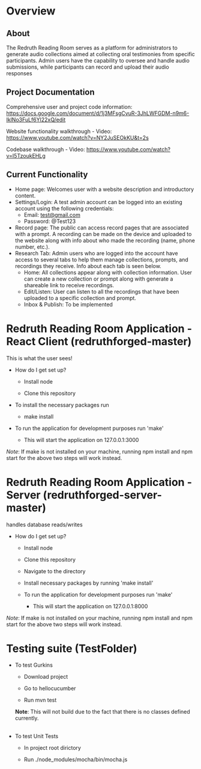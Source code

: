# Overview

## About

The Redruth Reading Room serves as a platform for administrators to generate audio collections aimed at collecting oral testimonies from specific participants. Admin users have the capability to oversee and handle audio submissions, while participants can record and upload their audio responses

## Project Documentation
Comprehensive user and project code information: https://docs.google.com/document/d/1j3MFsgCvuR-3JhLWFGDM-n9m6-IklNo3FuLf6Yl22xQ/edit

Website functionality walkthrough - Video: https://www.youtube.com/watch?v=NY2JuSEOkKU&t=2s 

Codebase walkthrough - Video: https://www.youtube.com/watch?v=I5TzoukEHLg

## Current Functionality
* Home page: Welcomes user with a website description and introductory content. 
* Settings/Login: A test admin account can be logged into an existing account using the following credentials:
     - Email: test@gmail.com
     - Password: @Test123
* Record page: The public can access record pages that are associated with a prompt. A recording can be made on the device and uploaded to the website along with info about who made the recording (name, phone number, etc.).
* Research Tab: Admin users who are logged into the account have access to several tabs to help them manage collections, prompts, and recordings they receive. Info about each tab is seen below.
     - Home: All collections appear along with collection information. User can create a new collection or prompt along with generate a shareable link to receive recordings.
     - Edit/Listen: User can listen to all the recordings that have been uploaded to a specific collection and prompt.
     - Inbox & Publish: To be implemented 


#  Redruth Reading Room Application - React Client (redruthforged-master)
This is what the user sees!

* How do I get set up?
  - Install node

  - Clone this repository

* To install the necessary packages run

  - make install

* To run the application for development purposes run 'make'

  - This will start the application on 127.0.0.1:3000
 
_Note_: If make is not installed on your machine, running npm install and npm start for the above two steps will work instead.


# Redruth Reading Room Application - Server (redruthforged-server-master)
handles database reads/writes

* How do I get set up?
  - Install node

  - Clone this repository

  - Navigate to the directory
    
  - Install necessary packages by running 'make install'

  - To run the application for development purposes run 'make'


    - This will start the application on 127.0.0.1:8000
   
_Note_: If make is not installed on your machine, running npm install and npm start for the above two steps will work instead.



# Testing suite (TestFolder)
* To test Gurkins 

  - Download project
  
  - Go to hellocucumber
  
  - Run mvn test
  
  
  <strong>Note</strong>: This will not build due to the fact that there is no classes defined currently.
  <br></br>
* To test Unit Tests

  - In project root dirictory
  
  - Run ./node_modules/mocha/bin/mocha.js
  
  
